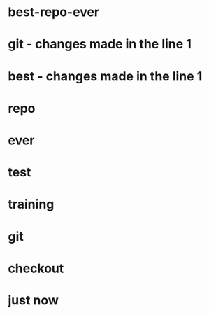 # best-repo-ever
# git - changes made in the line 1
# best - changes made in the line 1
# repo
# ever
# test
# training
# git
# checkout
# just now